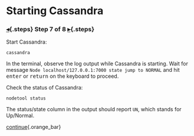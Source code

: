<div class="top">

# Starting Cassandra
### [◂](command:katapod.loadPage?step6){.steps} Step 7 of 8 [▸](command:katapod.loadPage?step8){.steps}
</div>

Start Cassandra:
```
cassandra
```

In the terminal, observe the log output while Cassandra is starting. Wait for message `Node localhost/127.0.0.1:7000 state jump to NORMAL` and hit <kbd>enter</kbd> or <kbd>return</kbd> on the keyboard to proceed.

Check the status of Cassandra:
```
nodetool status
```

The status/state column in the output should report `UN`, which stands for Up/Normal.

[continue](command:katapod.loadPage?step8){.orange_bar}
